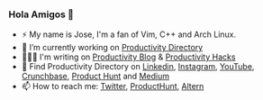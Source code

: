 ### Hola Amigos 👋

- ⚡ My name is Jose, I'm a fan of Vim, C++ and Arch Linux.
- 🔭 I’m currently working on [Productivity Directory](https://productivity.directory)
- 👨🏻‍💻 I'm writing on [Productivity Blog](https://blog.productivity.directory) & [Productivity Hacks](https://productivity.directory/notes/hacks)
- 🗿 Find Productivity Directory on [Linkedin](https://linkedin.com/company/productivitydirectory), [Instagram](https://instagram.com/productivitydirectory), [YouTube](https://youtube.com/@productivitydirectory), [Crunchbase](https://www.crunchbase.com/organization/productivity-directory), [Product Hunt](https://producthunt.com/products/productivity-directory-2) and [Medium](https://medium.com/productivitydirectory)
- 📫 How to reach me: [Twitter](https://x.com/xtan8086), [ProductHunt](https://producthunt.com/@stan8086), [Altern](https://altern.ai/@stan)

<!--
**stan8086/stan8086** is a ✨ _special_ ✨ repository because its `README.md` (this file) appears on your GitHub profile.

Here are some ideas to get you started:


- 🌱 I’m currently learning ...
- 👯 I’m looking to collaborate on ...
- 🤔 I’m looking for help with ...
- 💬 Ask me about ...
- 📫 How to reach me: ...
- 😄 Pronouns: ...
- ⚡ Fun fact: ...
-->
